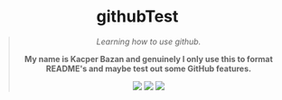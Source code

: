 <div align="center">
  <h1>githubTest</h1>
	<blockquote>
		<p><i>Learning how to use github.</i></p>
		<p><b>My name is Kacper Bazan and genuinely I only use this to format README's and maybe test out some GitHub features.</b></p>
		<img src=https://img.shields.io/badge/Build-Working-brightgreen> <img src=https://img.shields.io/badge/License-MIT-yellow>
		<img src=https://img.shields.io/badge/Progress-Incomplete-red>
	</blockquote>
</div>
